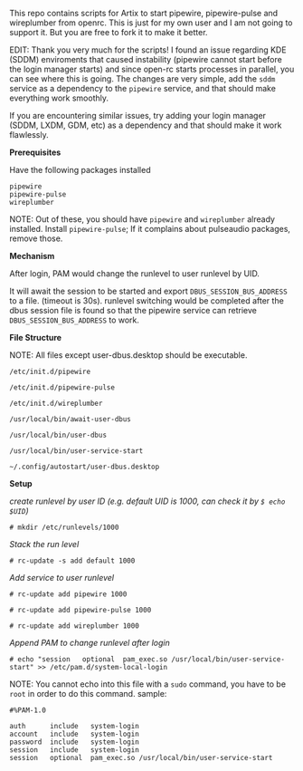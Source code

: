 This repo contains scripts for Artix to start pipewire, pipewire-pulse and wireplumber from openrc.
This is just for my own user and I am not going to support it. But you are free to fork it to make it better.

EDIT: Thank you very much for the scripts! I found an issue regarding KDE (SDDM) enviroments that caused instability (pipewire cannot start before the login manager starts) and since open-rc starts processes in parallel, you can see where this is going. The changes are very simple, add the `sddm` service as a dependency to the `pipewire` service, and that should make everything work smoothly.

If you are encountering similar issues, try adding your login manager (SDDM, LXDM, GDM, etc) as a dependency and that should make it work flawlessly.

**Prerequisites**

Have the following packages installed
```
pipewire
pipewire-pulse
wireplumber
```
NOTE: Out of these, you should have `pipewire` and `wireplumber` already installed. Install `pipewire-pulse`; If it complains about pulseaudio packages, remove those.

**Mechanism**

After login, PAM would change the runlevel to user runlevel by UID.

It will await the session to be started and export `DBUS_SESSION_BUS_ADDRESS` to a file. (timeout is 30s). runlevel switching would be completed after the dbus session file is found so that the pipewire service can retrieve `DBUS_SESSION_BUS_ADDRESS` to work.


**File Structure**

NOTE: All files except user-dbus.desktop should be executable.

`/etc/init.d/pipewire`

`/etc/init.d/pipewire-pulse`

`/etc/init.d/wireplumber`

`/usr/local/bin/await-user-dbus`

`/usr/local/bin/user-dbus`

`/usr/local/bin/user-service-start`

`~/.config/autostart/user-dbus.desktop`

**Setup**

*create runlevel by user ID (e.g. default UID is 1000, can check it by `$ echo $UID`)*

`# mkdir /etc/runlevels/1000`

*Stack the run level*

`# rc-update -s add default 1000`

*Add service to user runlevel*

`# rc-update add pipewire 1000`

`# rc-update add pipewire-pulse 1000`

`# rc-update add wireplumber 1000`

*Append PAM to change runlevel after login*

`# echo "session   optional  pam_exec.so /usr/local/bin/user-service-start" >> /etc/pam.d/system-local-login`

NOTE: You cannot echo into this file with a `sudo` command, you have to be `root` in order to do this command.
sample:

```
#%PAM-1.0

auth      include   system-login
account   include   system-login
password  include   system-login
session   include   system-login
session   optional  pam_exec.so /usr/local/bin/user-service-start
```
